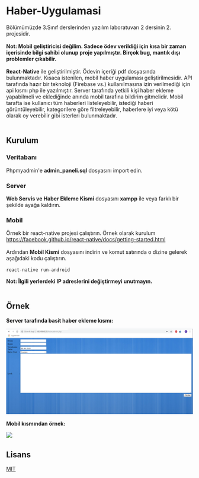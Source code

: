 ﻿# Haber-Uygulamasi
 
Bölümümüzde 3.Sınıf derslerinden yazılım laboratuvarı 2 dersinin 2. projesidir.
<br/> <br/>
**Not: Mobil geliştiricisi değilim. Sadece ödev verildiği için kısa bir zaman içerisinde bilgi sahibi olunup proje yapılmıştır. Birçok bug, mantık dışı problemler çıkabilir.**
<br/> <br/>
**React-Native** ile geliştirilmiştir. Ödevin içeriği pdf dosyasında bulunmaktadır. Kısaca istenilen, mobil haber uygulaması geliştirilmesidir. API tarafında hazır bir teknoloji (Firebase vs.) kullanılmasına izin verilmediği için api kısmı php ile yazılmıştır. Server tarafında yetkili kişi haber ekleme yapabilmeli ve eklediğinde anında mobil tarafına bildirim gitmelidir. Mobil tarafta ise kullanıcı tüm haberleri listeleyebilir, istediği haberi görüntüleyebilir, kategorilere göre filtreleyebilir, haberlere iyi veya kötü olarak oy verebilir gibi isterleri bulunmaktadır.
<br/> <br/>
## Kurulum

### Veritabanı

Phpmyadmin'e **admin_paneli.sql** dosyasını import edin. 

### Server
**Web Servis ve Haber Ekleme Kismi** dosyasını **xampp** ile veya farklı bir şekilde ayağa kaldırın.

### Mobil
Örnek bir react-native projesi çalıştırın. Örnek olarak kurulum https://facebook.github.io/react-native/docs/getting-started.html <br/><br/>
Ardından **Mobil Kismi** dosyasını indirin ve komut satırında o dizine gelerek aşağıdaki kodu çalıştırın.
```js
react-native run-android
```
**Not: İlgili yerlerdeki IP adreslerini değiştirmeyi unutmayın.** <br/> <br/>
## Örnek
**Server tarafında basit haber ekleme kısmı:**

![](Demo/haberEkle.png)


**Mobil kısmından örnek:**

![](Demo/mobil.gif)

## Lisans
[MIT](https://github.com/ridvankaplan/Haber-Uygulamasi/blob/master/LICENSE)
